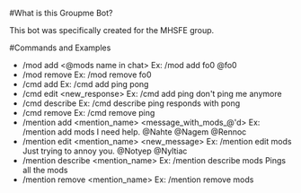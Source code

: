 #What is this Groupme Bot?

This bot was specifically created for the MHSFE group.

#Commands and Examples
* /mod add <nickname> <@mods name in chat> Ex: /mod add fo0 @fo0
* /mod remove <nickname> Ex: /mod remove fo0
* /cmd add <cmd> <response> Ex: /cmd add ping pong
* /cmd edit <cmd> <new_response> Ex: /cmd add ping don't ping me anymore
* /cmd describe <cmd> <description> Ex: /cmd describe ping responds with pong
* /cmd remove <cmd> Ex: /cmd remove ping
* /mention add <mention_name> <message_with_mods_@'d> Ex: /mention add mods I need help. @Nahte @Nagem @Rennoc
* /mention edit <mention_name> <new_message> Ex: /mention edit mods Just trying to annoy you. @Notyep @Nyltiac
* /mention describe <mention_name> <description> Ex: /mention describe mods Pings all the mods
* /mention remove <mention_name> Ex: /mention remove mods

